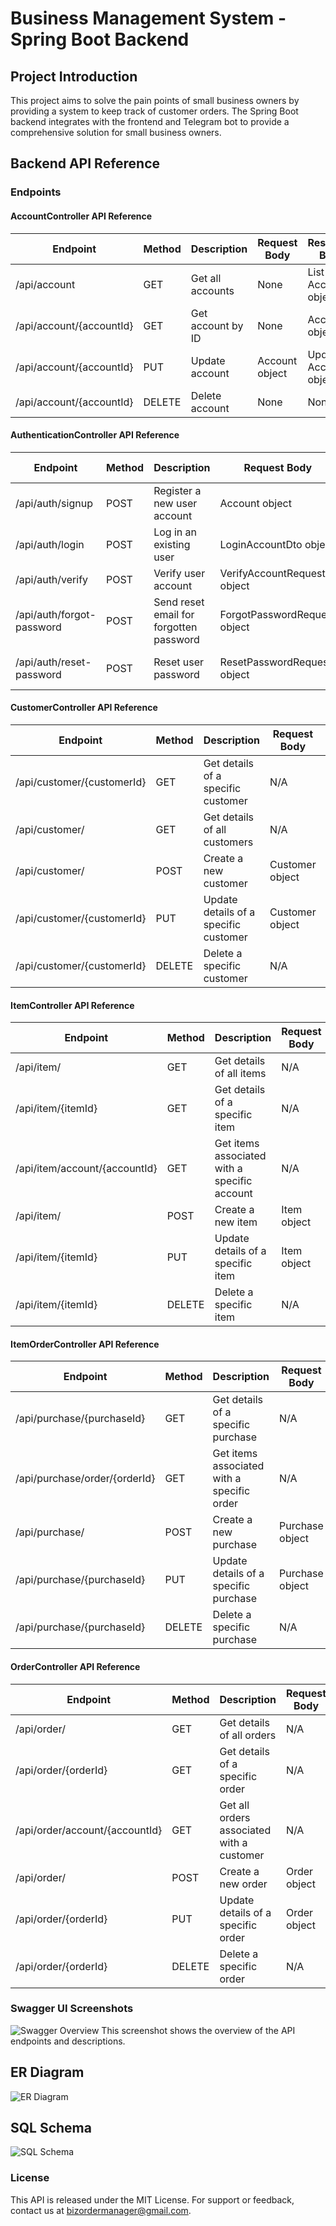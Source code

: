# Business Management System - Spring Boot Backend

## Project Introduction
This project aims to solve the pain points of small business owners by providing a system to keep track of customer orders. The Spring Boot backend integrates with the frontend and Telegram bot to provide a comprehensive solution for small business owners.

## Backend API Reference

### Endpoints

#### AccountController API Reference

| Endpoint                    | Method | Description                           | Request Body         | Response Body         |
|-----------------------------|--------|---------------------------------------|----------------------|-----------------------|
| /api/account                | GET    | Get all accounts                      | None                 | List of Account objects |
| /api/account/{accountId}    | GET    | Get account by ID                     | None                 | Account object        |
| /api/account/{accountId}    | PUT    | Update account                        | Account object       | Updated Account object |
| /api/account/{accountId}    | DELETE | Delete account                        | None                 | None                  |

#### AuthenticationController API Reference

| Endpoint                         | Method | Description                                | Request Body                 | Response Body           |
|----------------------------------|--------|--------------------------------------------|------------------------------|-------------------------|
| /api/auth/signup                 | POST   | Register a new user account                | Account object               | Verification message     |
| /api/auth/login                  | POST   | Log in an existing user                    | LoginAccountDto object       | Authentication token     |
| /api/auth/verify                 | POST   | Verify user account                        | VerifyAccountRequest object  | Verification message     |
| /api/auth/forgot-password        | POST   | Send reset email for forgotten password    | ForgotPasswordRequest object | Email confirmation      |
| /api/auth/reset-password         | POST   | Reset user password                        | ResetPasswordRequest object  | Password reset message  |

#### CustomerController API Reference

| Endpoint                    | Method | Description                            | Request Body    | Response Body           |
|-----------------------------|--------|----------------------------------------|-----------------|-------------------------|
| /api/customer/{customerId} | GET    | Get details of a specific customer     | N/A             | Customer details        |
| /api/customer/              | GET    | Get details of all customers           | N/A             | List of customers       |
| /api/customer/              | POST   | Create a new customer                  | Customer object | Success message         |
| /api/customer/{customerId} | PUT    | Update details of a specific customer  | Customer object | Success message         |
| /api/customer/{customerId} | DELETE | Delete a specific customer             | N/A             | Success message         |

#### ItemController API Reference

| Endpoint                          | Method | Description                               | Request Body | Response Body       |
|-----------------------------------|--------|-------------------------------------------|--------------|---------------------|
| /api/item/                        | GET    | Get details of all items                  | N/A          | List of items       |
| /api/item/{itemId}                | GET    | Get details of a specific item            | N/A          | Item details        |
| /api/item/account/{accountId}     | GET    | Get items associated with a specific account | N/A       | List of items       |
| /api/item/                        | POST   | Create a new item                         | Item object  | Success message     |
| /api/item/{itemId}                | PUT    | Update details of a specific item         | Item object  | Success message     |
| /api/item/{itemId}                | DELETE | Delete a specific item                    | N/A          | Success message     |

#### ItemOrderController API Reference

| Endpoint                      | Method | Description                               | Request Body | Response Body       |
|-------------------------------|--------|-------------------------------------------|--------------|---------------------|
| /api/purchase/{purchaseId}    | GET    | Get details of a specific purchase        | N/A          | Purchase details    |
| /api/purchase/order/{orderId} | GET    | Get items associated with a specific order | N/A          | Order details       |
| /api/purchase/                | POST   | Create a new purchase                     | Purchase object | Success message     |
| /api/purchase/{purchaseId}    | PUT    | Update details of a specific purchase     | Purchase object | Success message     |
| /api/purchase/{purchaseId}    | DELETE | Delete a specific purchase                | N/A          | Success message     |

#### OrderController API Reference

| Endpoint                      | Method | Description                                | Request Body | Response Body       |
|-------------------------------|--------|--------------------------------------------|--------------|---------------------|
| /api/order/                   | GET    | Get details of all orders                  | N/A          | List of orders      |
| /api/order/{orderId}         | GET    | Get details of a specific order            | N/A          | Order details       |
| /api/order/account/{accountId}| GET    | Get all orders associated with a customer  | N/A          | List of orders      |
| /api/order/                   | POST   | Create a new order                         | Order object | Success message     |
| /api/order/{orderId}         | PUT    | Update details of a specific order         | Order object | Success message     |
| /api/order/{orderId}         | DELETE | Delete a specific order                    | N/A          | Success message     |

<!-- ## Live Swagger UI
You can access the live Swagger UI [here](http://example.com/swagger-ui) to interact with the API visually. -->

### Swagger UI Screenshots
![Swagger Overview](./images/swagger.png)
This screenshot shows the overview of the API endpoints and descriptions.

## ER Diagram
![ER Diagram](./images/er-diagram.png)

## SQL Schema
![SQL Schema](./images/sql-schema.png)

### License
This API is released under the MIT License. For support or feedback, contact us at bizordermanager@gmail.com.